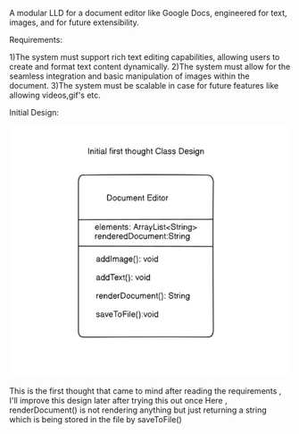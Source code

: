 A modular LLD for a document editor like Google Docs, engineered for text, images, and for future extensibility.

Requirements:

1)The system must support rich text editing capabilities, allowing users to create and format text content dynamically.
2)The system must allow for the seamless integration and basic manipulation of images within the document.
3)The system must be scalable in case for future features like allowing videos,gif's etc.

Initial Design:

![alt text](image.png)

This is the first thought that came to mind after reading the requirements , I'll improve this design later after trying this out once
Here , renderDocument() is not rendering anything but just returning a string which is being stored in the file by saveToFile()

